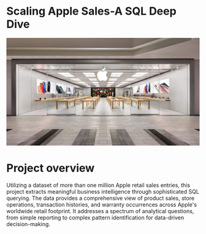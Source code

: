 # Scaling Apple Sales-A SQL Deep Dive
<img src="Apple.jpg" alt="Apple Logo">

# Project overview


Utilizing a dataset of more than one million Apple retail sales entries, this project extracts meaningful business intelligence through sophisticated SQL querying. The data provides a comprehensive view of product sales, store operations, transaction histories, and warranty occurrences across Apple's worldwide retail footprint. It addresses a spectrum of analytical questions, from simple reporting to complex pattern identification for data-driven decision-making.
